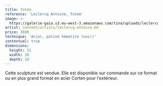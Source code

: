 ```yaml
---
title: Totem
reference: 'Leclercq Antoine, Totem'
image: >-
  https://galerie-gaia.s3.eu-west-3.amazonaws.com/tina/uploads/leclercq-antoine/galerie-gaia-leclercq-antoine-totem-0-IMG_3174.jpg
artist: content/artists/leclercq-antoine.md
price: 3800
technique: 'Acier, patiné hématite (noir)'
contextual: true
dimensions:
  height: 51
  width: 26
  depth: 10
---
```


Cette sculpture est vendue. Elle est disponible sur commande sur ce format ou en plus grand format en acier Corten pour l'extérieur.
